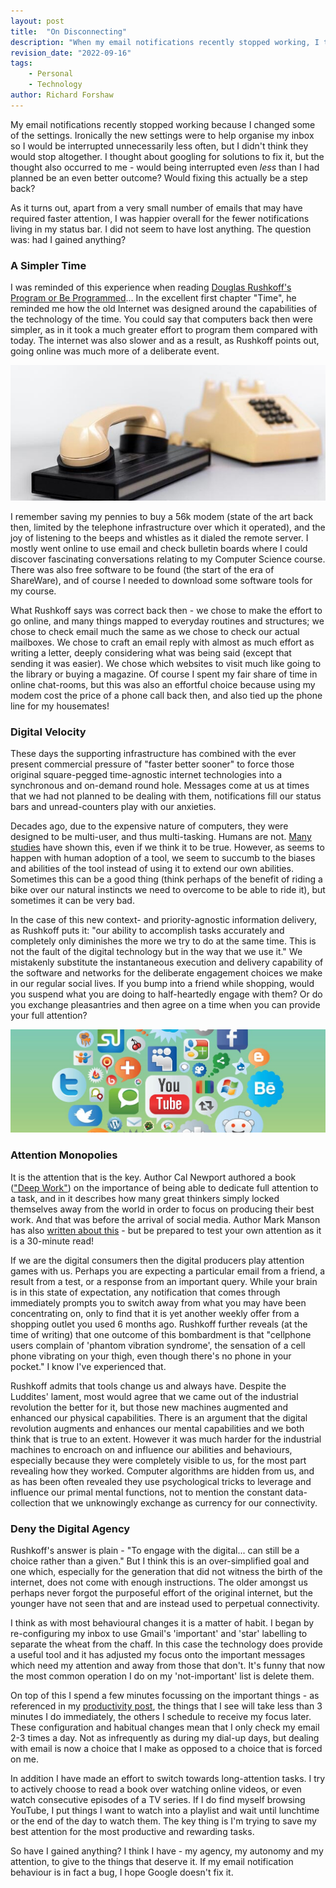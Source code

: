 ```yaml
---
layout: post
title:  "On Disconnecting"
description: "When my email notifications recently stopped working, I thought about googling for solutions to fix it, but the thought also occurred to me - would being interrupted even _less_ than I had planned be an even better outcome? Would fixing this actually be a step back?"
revision_date: "2022-09-16"
tags:
    - Personal
    - Technology
author: Richard Forshaw
---
```


My email notifications recently stopped working because I changed some of the settings. Ironically the new settings were to help organise my inbox so I would be interrupted unnecessarily less often, but I didn't think they would stop altogether. I thought about googling for solutions to fix it, but the thought also occurred to me - would being interrupted even _less_ than I had planned be an even better outcome? Would fixing this actually be a step back?

As it turns out, apart from a very small number of emails that may have required faster attention, I was happier overall for the fewer notifications living in my status bar. I did not seem to have lost anything. The question was: had I gained anything?

### A Simpler Time

I was reminded of this experience when reading [Douglas Rushkoff's Program or Be Programmed](https://www.goodreads.com/book/show/9408311-program-or-be-programmed)... In the excellent first chapter "Time", he reminded me how the old Internet was designed around the capabilities of the technology of the time. You could say that computers back then were simpler, as in it took a much greater effort to program them compared with today. The internet was also slower and as a result, as Rushkoff points out, going online was much more of a deliberate event.

![Old modem](images/Dialup.jpg)

I remember saving my pennies to buy a 56k modem (state of the art back then, limited by the telephone infrastructure over which it operated), and the joy of listening to the beeps and whistles as it dialed the remote server. I mostly went online to use email and check bulletin boards where I could discover fascinating conversations relating to my Computer Science course. There was also free software to be found (the start of the era of ShareWare), and of course I needed to download some software tools for my course.

What Rushkoff says was correct back then - we chose to make the effort to go online, and many things mapped to everyday routines and structures; we chose to check email much the same as we chose to check our actual mailboxes. We chose to craft an email reply with almost as much effort as writing a letter, deeply considering what was being said (except that sending it was easier). We chose which websites to visit much like going to the library or buying a magazine. Of course I spent my fair share of time in online chat-rooms, but this was also an effortful choice because using my modem cost the price of a phone call back then, and also tied up the phone line for my housemates!

### Digital Velocity

These days the supporting infrastructure has combined with the ever present commercial pressure of "faster better sooner" to force those original square-pegged time-agnostic internet technologies into a synchronous and on-demand round hole. Messages come at us at times that we had not planned to be dealing with them, notifications fill our status bars and unread-counters play with our anxieties.

Decades ago, due to the expensive nature of computers, they were designed to be multi-user, and thus multi-tasking. Humans are not. [Many studies](https://www.npr.org/2008/10/02/95256794/think-youre-multitasking-think-again) have shown this, even if we think it to be true. However, as seems to happen with human adoption of a tool, we seem to succumb to the biases and abilities of the tool instead of using it to extend our own abilities. Sometimes this can be a good thing (think perhaps of the benefit of riding a bike over our natural instincts we need to overcome to be able to ride it), but sometimes it can be very bad.

In the case of this new context- and priority-agnostic information delivery, as Rushkoff puts it: "our ability to accomplish tasks accurately and completely only diminishes the more we try to do at the same time. This is not the fault of the digital technology but in the way that we use it." We mistakenly substitute the instantaneous execution and delivery capability of the software and networks for the deliberate engagement choices we make in our regular social lives. If you bump into a friend while shopping, would you suspend what you are doing to half-heartedly engage with them? Or do you exchange pleasantries and then agree on a time when you can provide your full attention?

![Social Media](images/Social-Media-Icons.jpg)

### Attention Monopolies

It is the attention that is the key. Author Cal Newport authored a book (["Deep Work"](https://www.goodreads.com/book/show/25744928-deep-work)) on the importance of being able to dedicate full attention to a task, and in it describes how many great thinkers simply locked themselves away from the world in order to focus on producing their best work. And that was before the arrival of social media. Author Mark Manson has also [written about this](https://markmanson.net/attention-diet) - but be prepared to test your own attention as it is a 30-minute read!

If we are the digital consumers then the digital producers play attention games with us. Perhaps you are expecting a particular email from a friend, a result from a test, or a response from an important query. While your brain is in this state of expectation, any notification that comes through immediately prompts you to switch away from what you may have been concentrating on, only to find that it is yet another weekly offer from a shopping outlet you used 6 months ago. Rushkoff further reveals (at the time of writing) that one outcome of this bombardment is that "cellphone users complain of 'phantom vibration syndrome', the sensation of a cell phone vibrating on your thigh, even though there's no phone in your pocket." I know I've experienced that.

Rushkoff admits that tools change us and always have. Despite the Luddites' lament, most would agree that we came out of the industrial revolution the better for it, but those new machines augmented and enhanced our physical capabilities. There is an argument that the digital revolution augments and enhances our mental capabilities and we both think that is true to an extent. However it was much harder for the industrial machines to encroach on and influence our abilities and behaviours, especially because they were completely visible to us, for the most part revealing how they worked. Computer algorithms are hidden from us, and as has been often revealed they use psychological tricks to leverage and influence our primal mental functions, not to mention the constant data-collection that we unknowingly exchange as currency for our connectivity.

### Deny the Digital Agency

Rushkoff's answer is plain - "To engage with the digital... can still be a choice rather than a given." But I think this is an over-simplified goal and one which, especially for the generation that did not witness the birth of the internet, does not come with enough instructions. The older amongst us perhaps never forgot the purposeful effort of the original internet, but the younger have not seen that and are instead used to perpetual connectivity.

I think as with most behavioural changes it is a matter of habit. I began by re-configuring my inbox to use Gmail's 'important' and 'star' labelling to separate the wheat from the chaff. In this case the technology does provide a useful tool and it has adjusted my focus onto the important messages which need my attention and away from those that don't. It's funny that now the most common operation I do on my 'not-important' list is delete them.

On top of this I spend a few minutes focussing on the important things - as referenced in my [productivity post](./2022-09-08-productivity-and-agile.markdown), the things that I see will take less than 3 minutes I do immediately, the others I schedule to receive my focus later. These configuration and habitual changes mean that I only check my email 2-3 times a day. Not as infrequently as during my dial-up days, but dealing with email is now a choice that I make as opposed to a choice that is forced on me.

In addition I have made an effort to switch towards long-attention tasks. I try to actively choose to read a book over watching online videos, or even watch consecutive episodes of a TV series. If I do find myself browsing YouTube, I put things I want to watch into a playlist and wait until lunchtime or the end of the day to watch them. The key thing is I'm trying to save my best attention for the most productive and rewarding tasks.

So have I gained anything? I think I have - my agency, my autonomy and my attention, to give to the things that deserve it. If my email notification behaviour is in fact a bug, I hope Google doesn't fix it.

